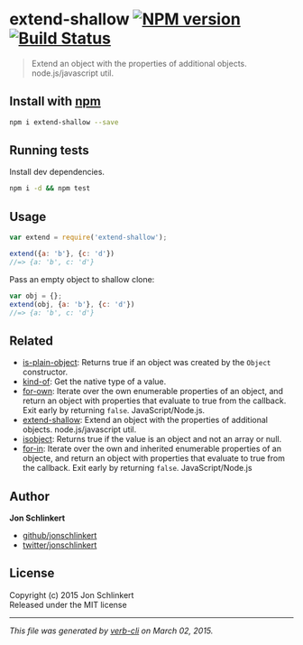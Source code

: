 # extend-shallow [![NPM version](https://badge.fury.io/js/extend-shallow.svg)](http://badge.fury.io/js/extend-shallow)  [![Build Status](https://travis-ci.org/jonschlinkert/extend-shallow.svg)](https://travis-ci.org/jonschlinkert/extend-shallow) 

> Extend an object with the properties of additional objects. node.js/javascript util.

## Install with [npm](npmjs.org)

```bash
npm i extend-shallow --save
```

## Running tests
Install dev dependencies.

```bash
npm i -d && npm test
```


## Usage

```js
var extend = require('extend-shallow');

extend({a: 'b'}, {c: 'd'})
//=> {a: 'b', c: 'd'}
```

Pass an empty object to shallow clone:

```js
var obj = {};
extend(obj, {a: 'b'}, {c: 'd'})
//=> {a: 'b', c: 'd'}
```

## Related
* [is-plain-object](https://github.com/jonschlinkert/is-plain-object): Returns true if an object was created by the `Object` constructor.
* [kind-of](https://github.com/jonschlinkert/kind-of): Get the native type of a value.
* [for-own](https://github.com/jonschlinkert/for-own): Iterate over the own enumerable properties of an object, and return an object with properties that evaluate to true from the callback. Exit early by returning `false`. JavaScript/Node.js.
* [extend-shallow](https://github.com/jonschlinkert/extend-shallow): Extend an object with the properties of additional objects. node.js/javascript util.
* [isobject](https://github.com/jonschlinkert/isobject): Returns true if the value is an object and not an array or null.
* [for-in](https://github.com/jonschlinkert/for-in): Iterate over the own and inherited enumerable properties of an objecte, and return an object with properties that evaluate to true from the callback. Exit early by returning `false`. JavaScript/Node.js   

## Author

**Jon Schlinkert**
 
+ [github/jonschlinkert](https://github.com/jonschlinkert)
+ [twitter/jonschlinkert](http://twitter.com/jonschlinkert) 

## License
Copyright (c) 2015 Jon Schlinkert  
Released under the MIT license

***

_This file was generated by [verb-cli](https://github.com/assemble/verb-cli) on March 02, 2015._
